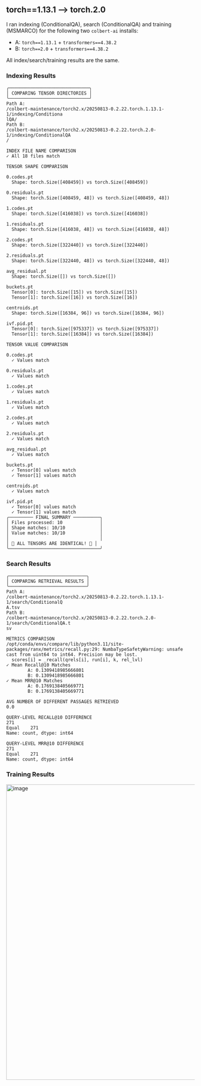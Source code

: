 ## torch==1.13.1 --> torch.2.0

I ran indexing (ConditionalQA), search (ConditionalQA) and training (MSMARCO) for the following two `colbert-ai` installs:

- A: `torch==1.13.1` + `transformers==4.38.2`
- B: `torch==2.0` + `transformers==4.38.2`

All index/search/training results are the same.

### Indexing Results

```
╭──────────────────────────────╮
│ COMPARING TENSOR DIRECTORIES │
╰──────────────────────────────╯
Path A: 
/colbert-maintenance/torch2.x/20250813-0.2.22.torch.1.13.1-1/indexing/Conditiona
lQA/
Path B: 
/colbert-maintenance/torch2.x/20250813-0.2.22.torch.2.0-1/indexing/ConditionalQA
/

INDEX FILE NAME COMPARISON
✓ All 18 files match

TENSOR SHAPE COMPARISON

0.codes.pt
  Shape: torch.Size([408459]) vs torch.Size([408459])

0.residuals.pt
  Shape: torch.Size([408459, 48]) vs torch.Size([408459, 48])

1.codes.pt
  Shape: torch.Size([416038]) vs torch.Size([416038])

1.residuals.pt
  Shape: torch.Size([416038, 48]) vs torch.Size([416038, 48])

2.codes.pt
  Shape: torch.Size([322440]) vs torch.Size([322440])

2.residuals.pt
  Shape: torch.Size([322440, 48]) vs torch.Size([322440, 48])

avg_residual.pt
  Shape: torch.Size([]) vs torch.Size([])

buckets.pt
  Tensor[0]: torch.Size([15]) vs torch.Size([15])
  Tensor[1]: torch.Size([16]) vs torch.Size([16])

centroids.pt
  Shape: torch.Size([16384, 96]) vs torch.Size([16384, 96])

ivf.pid.pt
  Tensor[0]: torch.Size([975337]) vs torch.Size([975337])
  Tensor[1]: torch.Size([16384]) vs torch.Size([16384])

TENSOR VALUE COMPARISON

0.codes.pt
  ✓ Values match

0.residuals.pt
  ✓ Values match

1.codes.pt
  ✓ Values match

1.residuals.pt
  ✓ Values match

2.codes.pt
  ✓ Values match

2.residuals.pt
  ✓ Values match

avg_residual.pt
  ✓ Values match

buckets.pt
  ✓ Tensor[0] values match
  ✓ Tensor[1] values match

centroids.pt
  ✓ Values match

ivf.pid.pt
  ✓ Tensor[0] values match
  ✓ Tensor[1] values match
╭───────── FINAL SUMMARY ──────────╮
│ Files processed: 10              │
│ Shape matches: 10/10             │
│ Value matches: 10/10             │
│                                  │
│ 🎉 ALL TENSORS ARE IDENTICAL! 🎉 │
╰──────────────────────────────────╯
```

### Search Results

```
╭─────────────────────────────╮
│ COMPARING RETRIEVAL RESULTS │
╰─────────────────────────────╯
Path A: 
/colbert-maintenance/torch2.x/20250813-0.2.22.torch.1.13.1-1/search/ConditionalQ
A.tsv
Path B: 
/colbert-maintenance/torch2.x/20250813-0.2.22.torch.2.0-1/search/ConditionalQA.t
sv

METRICS COMPARISON
/opt/conda/envs/compare/lib/python3.11/site-packages/ranx/metrics/recall.py:29: NumbaTypeSafetyWarning: unsafe cast from uint64 to int64. Precision may be lost.
  scores[i] = _recall(qrels[i], run[i], k, rel_lvl)
✓ Mean Recall@10 Matches
        A: 0.1309418985666801
        B: 0.1309418985666801
✓ Mean MRR@10 Matches
        A: 0.1769138405669771
        B: 0.1769138405669771

AVG NUMBER OF DIFFERENT PASSAGES RETRIEVED
0.0

QUERY-LEVEL RECALL@10 DIFFERENCE
271
Equal    271
Name: count, dtype: int64

QUERY-LEVEL MRR@10 DIFFERENCE
271
Equal    271
Name: count, dtype: int64

```

### Training Results

<img width="1189" height="790" alt="image" src="https://github.com/user-attachments/assets/11941df2-00b9-475f-90d2-416d4955c420" />

